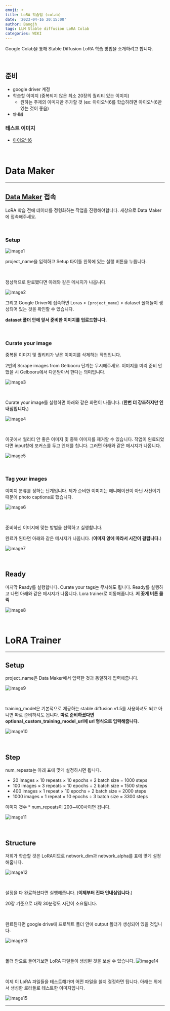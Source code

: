 ```yaml
---
emoji: ☀️
title: LoRA 학습법 (colab)
date: '2023-04-16 20:15:00'
author: Bangjh
tags: LLM Stable diffusion LoRA Colab
categories: WIKI
---
```


Google Colab을 통해 Stable Diffusion LoRA 학습 방법을 소개하려고 합니다.

<br >

## 준비

- google driver 계정
- 학습할 이미지 (중복되지 않은 최소 20장의 퀄리티 있는 이미지)
  - 원하는 주제의 이미지만 추가할 것 (ex: 아이오닉6를 학습하려면 아이오닉6만 있는 것이 좋음)
- **`인내심`**

### 테스트 이미지

- [아이오닉6](https://j-ho.s3.ap-northeast-2.amazonaws.com/ionic6_images.zip)

<br>

# Data Maker

---

## [Data Maker](https://colab.research.google.com/github/hollowstrawberry/kohya-colab/blob/main/Dataset_Maker.ipynb#scrollTo=HuJB7BGAyZCw) 접속

LoRA 학습 전에 데이터를 정형화하는 작업을 진행해야합니다. 새창으로 Data Maker에 접속해주세요.

<br >

### Setup

![image1](image1.png)

project_name을 입력하고 Setup 타이틀 왼쪽에 있는 실행 버튼을 누릅니다.

<br >

정상적으로 완료됐다면 아래와 같은 메시지가 나옵니다.

![image2](image2.png)

그리고 Google Driver에 접속하면 Loras > `{project_name}` > dataset 폴더들이 생성되어 있는 것을 확인할 수 있습니다.

**dataset 폴더 안에 앞서 준비한 이미지를 업로드합니다.**

<br >

### Curate your image

중복된 이미지 및 퀄리티가 낮은 이미지를 삭제하는 작업입니다.

2번의 Scrape images from Gelbooru 단계는 무시해주세요. 이미지를 미리 준비 안 했을 시 Gelbooru에서 다운받아서 한다는 의미입니다.

![image3](image3.png)

<br >

Curate your image를 실행하면 아래와 같은 화면이 나옵니다. (**한번 더 강조하지만 인내심입니다.**)

![image4](image4.png)

<br >

이곳에서 퀄리티 안 좋은 이미지 및 중복 이미지를 제거할 수 있습니다. 작업이 왼료되었다면 input창에 포커스를 두고 엔터를 칩니다. 그러면 아래와 같은 메시지가 나옵니다.

![image5](image5.png)

<br >

### Tag your images

이미지 분류를 정하는 단계입니다. 제가 준비한 이미지는 애니메이션이 아닌 사진이기 때문에 photo captions로 했습니다.

![image6](image6.png)

<br >

준비하신 이미지에 맞는 방법을 선택하고 실행합니다. <br >

완료가 된다면 아래와 같은 메시지가 나옵니다. (**이미지 양에 따라서 시간이 걸립니다.**)

![image7](image7.png)

<br >

## Ready

마지막 Ready를 실행합니다. Curate your tags는 무시해도 됩니다. Ready를 실행하고 나면 아래와 같은 메시지가 나옵니다. Lora trainer로 이동해줍니다. **저 꽃게 버튼 클릭**

![image8](image8.png)

<br >

# LoRA Trainer

---

## Setup

project_name은 Data Maker에서 입력한 것과 동일하게 입력해줍니다.

![image9](image9.png)

<br >

training_model은 기본적으로 제공하는 stable diffusion v1.5를 사용하셔도 되고 아니면 따로 준비하셔도 됩니다.
**따로 준비하셨다면 optional_custom_training_model_url에 url 형식으로 입력해줍니다.**

![image10](image10.png)

<br >

## Step

num_repeats는 아래 표에 맞게 설정하시면 됩니다.

- 20 images × 10 repeats × 10 epochs ÷ 2 batch size = 1000 steps
- 100 images × 3 repeats × 10 epochs ÷ 2 batch size = 1500 steps
- 400 images × 1 repeat × 10 epochs ÷ 2 batch size = 2000 steps
- 1000 images × 1 repeat × 10 epochs ÷ 3 batch size = 3300 steps

이미지 갯수 \* num_repeats이 200~400사이면 됩니다.

![image11](image11.png)

<br >

## Structure

저희가 학습할 것은 LoRA이므로 network_dim과 network_alpha를 표에 맞게 설정해줍니다.

![image12](image12.png)

<br >

설정을 다 완료하셨다면 실행해줍니다. (**이제부터 진짜 인내심입니다.**)

20장 기준으로 대략 30분정도 시간이 소요됩니다.

<br >

완료된다면 google drive에 프로젝트 폴더 안에 output 폴더가 생성되어 있을 것입니다.

![image13](image13.png)

<br >

폴더 안으로 들어가보면 LoRA 파일들이 생성된 것을 보실 수 있습니다.
![image14](image14.png)

<br >

이제 이 LoRA 파일들을 테스트해가며 어떤 파일을 쓸지 결정하면 됩니다. 아래는 위에서 생성한 로라들로 테스트한 이미지입니다.

![image15](image15.png)

---

```toc

```
